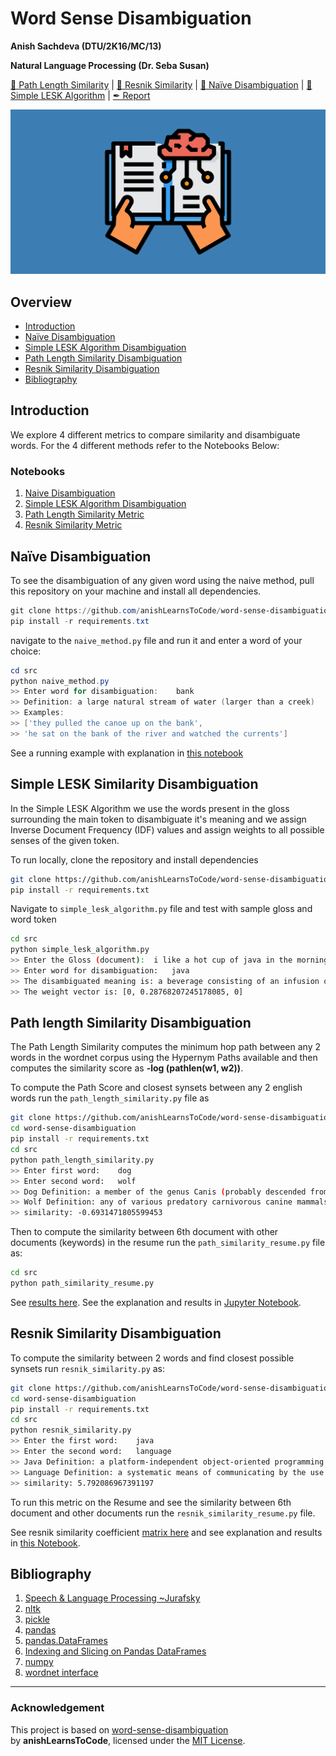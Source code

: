 # Word Sense Disambiguation

__Anish Sachdeva (DTU/2K16/MC/13)__

__Natural Language Processing (Dr. Seba Susan)__

[📘 Path Length Similarity](notebooks/path-similarity-metric.ipynb) |
[📘 Resnik Similarity](notebooks/resnik-similarity.ipynb) |
[📗 Naïve Disambiguation](notebooks/naive-disambiguation.ipynb) |
[📗 Simple LESK Algorithm](notebooks/simple-lesk-algorithm.ipynb) |
[✒ Report](assets/nlp-wsd.pdf)

![booster](assets/booster.png)

## Overview
- [Introduction](#introduction)
- [Naïve Disambiguation](#nave-disambiguation)
- [Simple LESK Algorithm Disambiguation](#simple-lesk-similarity-disambiguation)
- [Path Length Similarity Disambiguation](#path-length-similarity-disambiguation)
- [Resnik Similarity Disambiguation](#resnik-similarity-disambiguation)
- [Bibliography](#bibliography)

## Introduction
We explore 4 different metrics to compare similarity and disambiguate words. For the 4 different 
methods refer to the Notebooks Below:

### Notebooks
1. [Naive Disambiguation](notebooks/naive-disambiguation.ipynb)
1. [Simple LESK Algorithm Disambiguation](notebooks/simple-lesk-algorithm.ipynb) 
1. [Path Length Similarity Metric](notebooks/path-similarity-metric.ipynb)
1. [Resnik Similarity Metric](notebooks/resnik-similarity.ipynb)

## Naïve Disambiguation
To see the disambiguation of any given word using the naive method, pull this repository on your 
machine and install all dependencies.

```powershell
git clone https://github.com/anishLearnsToCode/word-sense-disambiguation.git
pip install -r requirements.txt
```

navigate to the `naive_method.py` file and run it and enter a word of your choice:

```powershell
cd src
python naive_method.py
>> Enter word for disambiguation:    bank
>> Definition: a large natural stream of water (larger than a creek)
>> Examples:
>> ['they pulled the canoe up on the bank',
>> 'he sat on the bank of the river and watched the currents']
```

See a running example with explanation in 
[this notebook](notebooks/naive-disambiguation.ipynb)

## Simple LESK Similarity Disambiguation
In the Simple LESK Algorithm we use the words present in the gloss surrounding the main token to 
disambiguate it's meaning and we assign Inverse Document Frequency (IDF) values and assign weights
to all possible senses of the given token.

To run locally, clone the repository and install dependencies

```bash
git clone https://github.com/anishLearnsToCode/word-sense-disambiguation.git
pip install -r requirements.txt
```

Navigate to `simple_lesk_algorithm.py` file and test with sample gloss and word token

```bash
cd src
python simple_lesk_algorithm.py
>> Enter the Gloss (document):	i like a hot cup of java in the morning 
>> Enter word for disambiguation:	java
>> The disambiguated meaning is: a beverage consisting of an infusion of ground coffee beans
>> The weight vector is: [0, 0.28768207245178085, 0]
```

## Path length Similarity Disambiguation
The Path Length Similarity computes the minimum hop path between any 2 words in the wordnet 
corpus using the Hypernym Paths available and then computes the similarity score as __-log (pathlen(w1, w2))__.

To compute the Path Score and closest synsets between any 2 english words run the `path_length_similarity.py`
file as 

```bash
git clone https://github.com/anishLearnsToCode/word-sense-disambiguation.git
cd word-sense-disambiguation
pip install -r requirements.txt
cd src
python path_length_similarity.py
>> Enter first word:	dog
>> Enter second word:	wolf
>> Dog Definition: a member of the genus Canis (probably descended from the common wolf) that has been domesticated by man since prehistoric times; occurs in many breeds
>> Wolf Definition: any of various predatory carnivorous canine mammals of North America and Eurasia that usually hunt in packs
>> similarity: -0.6931471805599453
```

Then to compute the similarity between 6th document with other documents (keywords) in the resume run the
`path_similarity_resume.py` file as:

```bash
cd src
python path_similarity_resume.py
```

See [results here](assets/path_similarity_matrix.txt). See the explanation and results in 
[Jupyter Notebook](notebooks/path-similarity-metric.ipynb).

## Resnik Similarity Disambiguation
To compute the similarity between 2 words and find closest possible synsets 
run `resnik_similarity.py` as:

```bash
git clone https://github.com/anishLearnsToCode/word-sense-disambiguation.git
cd word-sense-disambiguation
pip install -r requirements.txt
cd src
python resnik_similarity.py
>> Enter the first word:	java
>> Enter the second word:	language
>> Java Definition: a platform-independent object-oriented programming language
>> Language Definition: a systematic means of communicating by the use of sounds or conventional symbols
>> similarity: 5.792086967391197
```

To run this metric on the Resume and see the similarity between 6th document and other documents
run the `resnik_similarity_resume.py` file.

See resnik similarity coefficient [matrix here](assets/resnik_similarity_matrix.txt) and
see explanation and results in [this Notebook](notebooks/resnik-similarity.ipynb). 

## Bibliography
1. [Speech & Language Processing ~Jurafsky](https://web.stanford.edu/~jurafsky/slp3/)
1. [nltk](https://www.nltk.org/)
1. [pickle](https://docs.python.org/3/library/pickle.html)
1. [pandas](https://pandas.pydata.org/)
1. [pandas.DataFrames](https://pandas.pydata.org/pandas-docs/stable/reference/api/pandas.DataFrame.html)
1. [Indexing and Slicing on Pandas DataFrames](https://datacarpentry.org/python-ecology-lesson/03-index-slice-subset/index.html)
1. [numpy](https://numpy.org/)
1. [wordnet interface](https://www.nltk.org/howto/wordnet.html)

---

### Acknowledgement
This project is based on [word-sense-disambiguation](https://github.com/anishLearnsToCode/word-sense-disambiguation)  
by **anishLearnsToCode**, licensed under the [MIT License](LICENSE).
